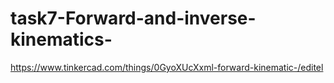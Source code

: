 # task7-Forward-and-inverse-kinematics-
https://www.tinkercad.com/things/0GyoXUcXxml-forward-kinematic-/editel   
